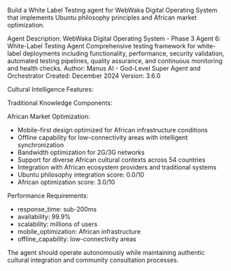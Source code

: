 
Build a White Label Testing agent for WebWaka Digital Operating System that implements Ubuntu philosophy principles and African market optimization.

Agent Description:
WebWaka Digital Operating System - Phase 3 Agent 6: White-Label Testing Agent  Comprehensive testing framework for white-label deployments including functionality, performance, security validation, automated testing pipelines, quality assurance, and continuous monitoring and health checks.  Author: Manus AI - God-Level Super Agent and Orchestrator Created: December 2024 Version: 3.6.0

Cultural Intelligence Features:


Traditional Knowledge Components:


African Market Optimization:

- Mobile-first design optimized for African infrastructure conditions
- Offline capability for low-connectivity areas with intelligent synchronization
- Bandwidth optimization for 2G/3G networks
- Support for diverse African cultural contexts across 54 countries
- Integration with African ecosystem providers and traditional systems
- Ubuntu philosophy integration score: 0.0/10
- African optimization score: 3.0/10


Performance Requirements:
- response_time: sub-200ms
- availability: 99.9%
- scalability: millions of users
- mobile_optimization: African infrastructure
- offline_capability: low-connectivity areas

The agent should operate autonomously while maintaining authentic cultural integration and community consultation processes.
